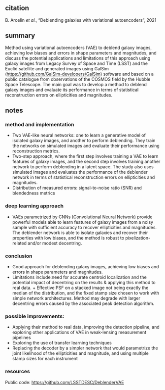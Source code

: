 ## citation
B. Arcelin _et al._, “Deblending galaxies with variational autoencoders”, 2021

## summary
Method using variational autoencoders (VAE) to deblend galaxy images, achieving low biases and errors in shape parameters and magnitudes, and discuss the potential applications and limitations of this approach using galaxy images from Legacy Survey of Space and Time (LSST) and the Euclid satellite and generated images using GalSim (https://github.com/GalSim-developers/GalSim) software and based on a public catalogue from observations of the COSMOS field by the Hubble Space Telescope. The main goal was to develop a method to deblend galaxy images and evaluate its performance in terms of statistical reconstruction errors on ellipticities and magnitudes. 

## notes

###  method and implementation
-  Two VAE-like neural networks: one to learn a generative model of isolated galaxy images, and another to perform deblending. They train the networks on simulated images and evaluate their performance using reconstruction metrics.
-  Two-step approach, where the first step involves training a VAE to learn features of galaxy images, and the second step involves training another network to perform deblending in a latent space. The study also uses simulated images and evaluates the performance of the deblender network in terms of statistical reconstruction errors on ellipticities and magnitudes.
-  Distribution of measured errors: signal-to-noise ratio (SNR) and blendedness metrics

### deep learning approach
- VAEs parametrized by CNNs (Convolutional Neural Network) provide powerful models able to learn features of galaxy images from a noisy sample with sufficient accuracy to recover ellipticities and magnitudes. The deblender network is able to isolate galaxies and recover their properties with low biases, and the method is robust to pixelization-related and/or modest decentring.

### conclusion
- Good approach for deblending galaxy images, achieving low biases and errors in shape parameters and magnitudes.
- Limitations include:need for accurate centroid localization and the potential impact of decentring on the results & applying this method to real data. + Effective PSF on a stacked image not being exactly the median of the distribution, and the fixed stamp size chosen to work with simple network architectures. Method may degrade with larger decentring errors caused by the associated peak detection algorithm.

### possible improvements:
- Applying their method to real data, improving the detection pipeline, and exploring other applications of VAE in weak-lensing measurement pipelines
- Exploring the use of transfer learning techniques
- Replacing the decoder by a simpler network that would parametrize the joint likelihood of the ellipticities and magnitude, and using multiple stamp sizes for each instrument

### resources 
Public code: https://github.com/LSSTDESC/DeblenderVAE

